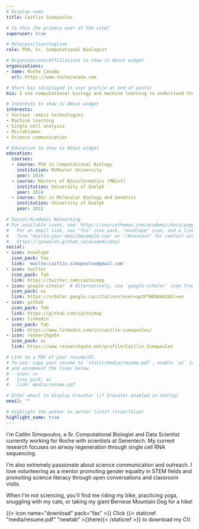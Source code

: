 ```yaml
---
# Display name
title: Caitlin Simopoulos

# Is this the primary user of the site?
superuser: true

# Role/position/tagline
role: PhD, Sr. Computational Biologist

# Organizations/Affiliations to show in About widget
organizations:
- name: Roche Canada
  url: https://www.rochecanada.com

# Short bio (displayed in user profile at end of posts)
bio: I use computational biology and machine learning to understand the world around me!

# Interests to show in About widget
interests:
- Various -omics technologies
- Machine learning
- Single cell analysis
- Microbiomes
- Science communication

# Education to show in About widget
education:
  courses:
  - course: PhD in Computational Biology
    institution: McMaster University
    year: 2019
  - course: Masters of Bioinformatics (MBinf)
    institution: University of Guelph
    year: 2014
  - course: BSc in Molecular Biology and Genetics
    institution: University of Guelph
    year: 2012

# Social/Academic Networking
# For available icons, see: https://sourcethemes.com/academic/docs/page-builder/#icons
#   For an email link, use "fas" icon pack, "envelope" icon, and a link in the
#   form "mailto:your-email@example.com" or "/#contact" for contact widget.
#   https://jpswalsh.github.io/academicons/
social:
- icon: envelope
  icon_pack: fas
  link: 'mailto:caitlin.simopoulos@gmail.com'
- icon: twitter
  icon_pack: fab
  link: https://twitter.com/caitsimop
- icon: google-scholar  # Alternatively, use `google-scholar` icon from `ai` icon pack
  icon_pack: ai
  link: https://scholar.google.ca/citations?user=ap3FfWEAAAAJ&hl=en 
- icon: github
  icon_pack: fab
  link: https://github.com/caitsimop
- icon: linkedin
  icon_pack: fab
  link: https://www.linkedin.com/in/caitlin-simopoulos/
- icon: researchgate
  icon_pack: ai
  link: https://www.researchgate.net/profile/Caitlin_Simopoulos

# Link to a PDF of your resume/CV.
# To use: copy your resume to `static/media/resume.pdf`, enable `ai` icons in `params.toml`, 
# and uncomment the lines below.
# - icon: cv
#   icon_pack: ai
#   link: media/resume.pdf

# Enter email to display Gravatar (if Gravatar enabled in Config)
email: ""

# Highlight the author in author lists? (true/false)
highlight_name: true
---
```


I'm Caitlin Simopoulos, a Sr. Computational Biologist and Data Scientist currently working for Roche with scientists at Genentech.
My current research focuses on airway regeneration through single cell RNA sequencing.

I'm also extremely passionate about science communication and outreach. I love volunteering as a mentor promoting gender equality in STEM fields and promoting science literacy through open conversations and classroom visits.

When I'm not sciencing, you'll find me riding my bike, practicing yoga, snuggling with my cats, or taking my giant Bernese Mountain Dog for a hike!


{{< icon name="download" pack="fas" >}} Click {{< staticref "media/resume.pdf" "newtab" >}}here{{< /staticref >}} to download my CV.
